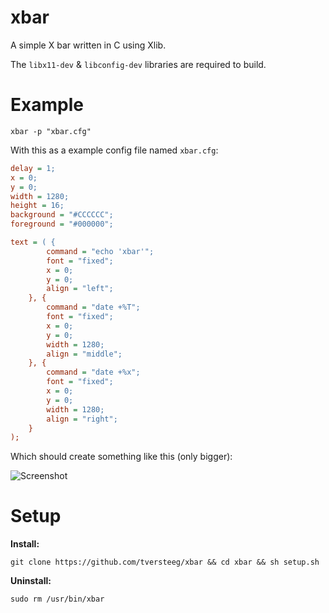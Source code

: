 xbar
===

A simple X bar written in C using Xlib.

The `libx11-dev` & `libconfig-dev` libraries are required to build.

Example
===

`xbar -p "xbar.cfg"`

With this as a example config file named `xbar.cfg`:

```cfg
delay = 1;
x = 0;
y = 0;
width = 1280;
height = 16;
background = "#CCCCCC";
foreground = "#000000";

text = ( {
		command = "echo 'xbar'";
		font = "fixed";
		x = 0;
		y = 0;
		align = "left";
	}, {
		command = "date +%T";
		font = "fixed";
		x = 0;
		y = 0;
		width = 1280;
		align = "middle";
	}, {
		command = "date +%x";
		font = "fixed";
		x = 0;
		y = 0;
		width = 1280;
		align = "right";
	}
);
```
Which should create something like this (only bigger):

![Screenshot](http://i.imgur.com/IAFWopF.png)

Setup
===

**Install:**

`git clone https://github.com/tversteeg/xbar && cd xbar && sh setup.sh`

**Uninstall:**

`sudo rm /usr/bin/xbar`

